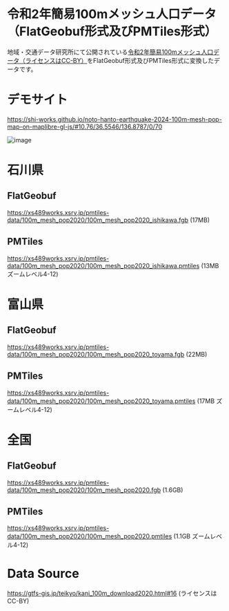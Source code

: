 # 令和2年簡易100mメッシュ人口データ（FlatGeobuf形式及びPMTiles形式）
地域・交通データ研究所にて公開されている[令和2年簡易100mメッシュ人口データ（ライセンスはCC-BY）](https://gtfs-gis.jp/teikyo/index.html)をFlatGeobuf形式及びPMTiles形式に変換したデータです。

# デモサイト
https://shi-works.github.io/noto-hanto-earthquake-2024-100m-mesh-pop-map-on-maplibre-gl-js/#10.76/36.5546/136.8787/0/70

![image](https://github.com/shi-works/noto-hanto-earthquake-2024-100m-mesh-pop-data/assets/71203808/d55e95f3-a6ef-4d55-abcf-71dcb3d75555)

# 石川県
## FlatGeobuf
https://xs489works.xsrv.jp/pmtiles-data/100m_mesh_pop2020/100m_mesh_pop2020_ishikawa.fgb (17MB)
## PMTiles
https://xs489works.xsrv.jp/pmtiles-data/100m_mesh_pop2020/100m_mesh_pop2020_ishikawa.pmtiles (13MB ズームレベル4-12)
# 富山県
## FlatGeobuf
https://xs489works.xsrv.jp/pmtiles-data/100m_mesh_pop2020/100m_mesh_pop2020_toyama.fgb (22MB)
## PMTiles
https://xs489works.xsrv.jp/pmtiles-data/100m_mesh_pop2020/100m_mesh_pop2020_toyama.pmtiles (17MB ズームレベル4-12)
# 全国
## FlatGeobuf
https://xs489works.xsrv.jp/pmtiles-data/100m_mesh_pop2020/100m_mesh_pop2020.fgb (1.6GB)
## PMTiles
https://xs489works.xsrv.jp/pmtiles-data/100m_mesh_pop2020/100m_mesh_pop2020.pmtiles (1.1GB ズームレベル4-12)
# Data Source
https://gtfs-gis.jp/teikyo/kani_100m_download2020.html#16 (ライセンスはCC-BY)
